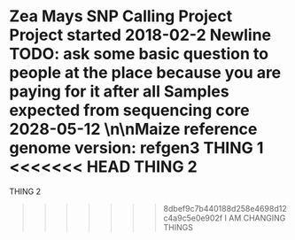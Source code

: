 Zea Mays SNP Calling Project
Project started 2018-02-2
Newline
TODO: ask some basic question to people at the place because you are paying for it after all
Samples expected from sequencing core 2028-05-12
\n\nMaize reference genome version: refgen3
THING 1
<<<<<<< HEAD
THING 2
=======
THING 2

>>>>>>> 8dbef9c7b440188d258e4698d12c4a9c5e0e902f
I AM CHANGING THINGS

